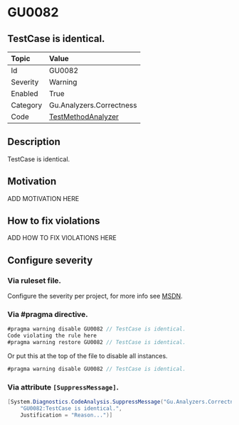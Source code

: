 # GU0082
## TestCase is identical.

| Topic    | Value
| :--      | :--
| Id       | GU0082
| Severity | Warning
| Enabled  | True
| Category | Gu.Analyzers.Correctness
| Code     | [TestMethodAnalyzer]([TestMethodAnalyzer](https://github.com/DotNetAnalyzers/Gu.Analyzers/blob/master/Gu.Analyzers/Analyzers/TestMethodAnalyzer.cs))

## Description

TestCase is identical.

## Motivation

ADD MOTIVATION HERE

## How to fix violations

ADD HOW TO FIX VIOLATIONS HERE

<!-- start generated config severity -->
## Configure severity

### Via ruleset file.

Configure the severity per project, for more info see [MSDN](https://msdn.microsoft.com/en-us/library/dd264949.aspx).

### Via #pragma directive.
```C#
#pragma warning disable GU0082 // TestCase is identical.
Code violating the rule here
#pragma warning restore GU0082 // TestCase is identical.
```

Or put this at the top of the file to disable all instances.
```C#
#pragma warning disable GU0082 // TestCase is identical.
```

### Via attribute `[SuppressMessage]`.

```C#
[System.Diagnostics.CodeAnalysis.SuppressMessage("Gu.Analyzers.Correctness", 
    "GU0082:TestCase is identical.", 
    Justification = "Reason...")]
```
<!-- end generated config severity -->